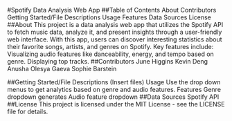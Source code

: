 #Spotify Data Analysis Web App
##Table of Contents
About
Contributors
Getting Started/File Descriptions
Usage
Features
Data Sources
License
##About
This project is a data analysis web app that utilizes the Spotify API to fetch music data, analyze it, and present insights through a user-friendly web interface. With this app, users can discover interesting statistics about their favorite songs, artists, and genres on Spotify.
Key features include:
Visualizing audio features like danceability, energy, and tempo based on genre.
Displaying top tracks.
##Contributors 
June Higgins 
Kevin Deng 
Anusha 
Olesya Gaeva
Sophie Barstein


##Getting Started/File Descriptions 
(Insert files)
Usage
Use the drop down menus to get analytics based on  genre and audio features. 
Features
Genre dropdown generates 
Audio feature dropdown 
##Data Sources
Spotify API
##License
This project is licensed under the MIT License - see the LICENSE file for details.

